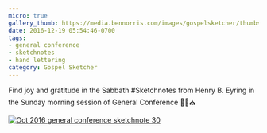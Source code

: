 ```yaml
---
micro: true
gallery_thumb: https://media.bennorris.com/images/gospelsketcher/thumbs/oct-16-4-eyring.jpg
date: 2016-12-19 05:54:46-0700
tags:
- general conference
- sketchnotes
- hand lettering
category: Gospel Sketcher
---
```


Find joy and gratitude in the Sabbath
#Sketchnotes from Henry B. Eyring in the Sunday morning session of General Conference ✍🏼⛪️

[![Oct 2016 general conference sketchnote 30](https://media.bennorris.com/images/gospelsketcher/general-conference/oct-2016/oct-16-4-eyring.jpg)](https://media.bennorris.com/images/gospelsketcher/general-conference/oct-2016/oct-16-4-eyring.jpg)